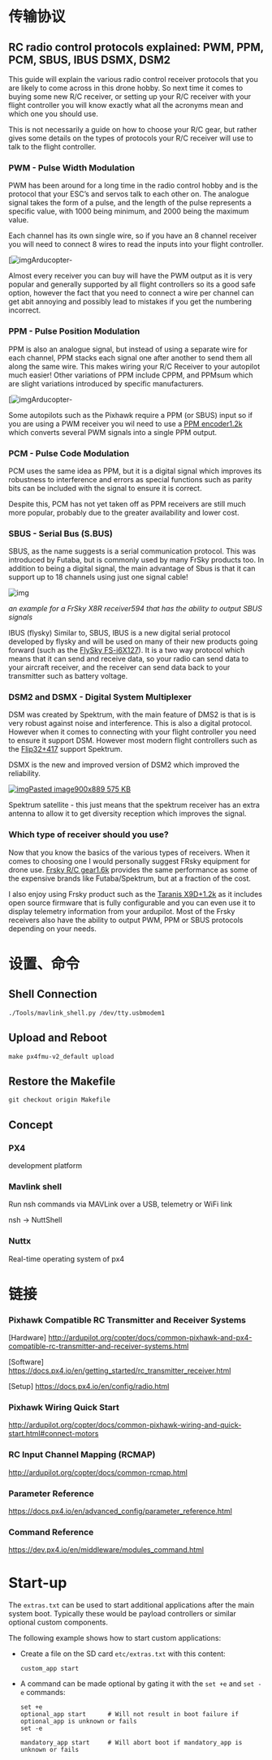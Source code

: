 # 传输协议

## RC radio control protocols explained: PWM, PPM, PCM, SBUS, IBUS DSMX, DSM2

This guide will explain the various radio control receiver protocols that you are likely to come across in this drone hobby. So next time it comes to buying some new R/C receiver, or setting up your R/C receiver with your flight controller you will know exactly what all the acronyms mean and which one you should use.

This is not necessarily a guide on how to choose your R/C gear, but rather gives some details on the types of protocols your R/C receiver will use to talk to the flight controller.

### PWM - Pulse Width Modulation

PWM has been around for a long time in the radio control hobby and is the protocol that your ESC’s and servos talk to each other on. The analogue signal takes the form of a pulse, and the length of the pulse represents a specific value, with 1000 being minimum, and 2000 being the maximum value.

Each channel has its own single wire, so if you have an 8 channel receiver you will need to connect 8 wires to read the inputs into your flight controller.

[![img](https://www.dronetrest.com/uploads/db5290/optimized/2X/7/76115f5addaf5dd77a6f5445460c255c0b817765_1_690x416.jpg)Arducopter-

Almost every receiver you can buy will have the PWM output as it is very popular and generally supported by all flight controllers so its a good safe option, however the fact that you need to connect a wire per channel can get abit annoying and possibly lead to mistakes if you get the numbering incorrect.

### PPM - Pulse Position Modulation

PPM is also an analogue signal, but instead of using a separate wire for each channel, PPM stacks each signal one after another to send them all along the same wire. This makes wiring your R/C Receiver to your autopilot much easier! Other variations of PPM include CPPM, and PPMsum which are slight variations introduced by specific manufacturers.

[![img](https://www.dronetrest.com/uploads/db5290/optimized/2X/e/e8c2cd7596902e307f94eed3ee02095bb474ae46_1_690x413.jpg)Arducopter-

Some autopilots such as the Pixhawk require a PPM (or SBUS) input so if you are using a PWM receiver you wil need to use a [PPM encoder1.2k](http://www.unmannedtechshop.co.uk/ppm-encoder/) which converts several PWM signals into a single PPM output.

### PCM - Pulse Code Modulation

PCM uses the same idea as PPM, but it is a digital signal which improves its robustness to interference and errors as special functions such as parity bits can be included with the signal to ensure it is correct.

Despite this, PCM has not yet taken off as PPM receivers are still much more popular, probably due to the greater availability and lower cost.

### SBUS - Serial Bus (S.BUS)

SBUS, as the name suggests is a serial communication protocol. This was introduced by Futaba, but is commonly used by many FrSky products too. In addition to being a digital signal, the main advantage of Sbus is that it can support up to 18 channels using just one signal cable!

![img](https://www.dronetrest.com/uploads/db5290/original/2X/b/bb00cb0f195dd38ea4b77f8cac7390d76632c6fc.jpg)

*an example for a FrSky X8R receiver594 that has the ability to output SBUS signals*

IBUS (flysky)
Similar to, SBUS, IBUS is a new digital serial protocol developed by flysky and will be used on many of their new products going forward (such as the [FlySky FS-i6X127](https://www.dronetrest.com/t/flysky-fs-i6x-radio-with-ppm-ubus/3047)). It is a two way protocol which means that it can send and receive data, so your radio can send data to your aircraft receiver, and the receiver can send data back to your transmitter such as battery voltage.

### DSM2 and DSMX - Digital System Multiplexer

DSM was created by Spektrum, with the main feature of DMS2 is that is is very robust against noise and interference. This is also a digital protocol. However when it comes to connecting with your flight controller you need to ensure it support DSM. However most modern flight controllers such as the [Flip32+417](http://www.unmannedtechshop.co.uk/flip32-flight-controller/) support Spektrum.

DSMX is the new and improved version of DSM2 which improved the reliability.

[![img](https://www.dronetrest.com/uploads/db5290/optimized/2X/a/af96d58680597305d7da8a59250fbc3b8ddf05a0_1_506x500.png)Pasted image900x889 575 KB](https://www.dronetrest.com/uploads/db5290/original/2X/a/af96d58680597305d7da8a59250fbc3b8ddf05a0.png)

Spektrum satellite - this just means that the spektrum receiver has an extra antenna to allow it to get diversity reception which improves the signal.

### Which type of receiver should you use?

Now that you know the basics of the various types of receivers. When it comes to choosing one I would personally suggest FRsky equipment for drone use.  [Frsky R/C gear1.6k](http://www.unmannedtechshop.co.uk/brands/Frsky.html) provides the same performance as some of the expensive brands like Futaba/Spektrum, but at a fraction of the cost.

I also enjoy using Frsky product such as the [Taranis X9D+1.2k](http://www.unmannedtechshop.co.uk/frsky-taranis-x9d-radio-control-system-mode-2/) as it includes open source firmware that is fully configurable and you can even use it to display telemetry information from your ardupilot. Most of the Frsky receivers also have the ability to output PWM, PPM or SBUS protocols depending on your needs.



# 设置、命令

## Shell Connection

`./Tools/mavlink_shell.py /dev/tty.usbmodem1`

## Upload and Reboot

`make px4fmu-v2_default upload`

## Restore the Makefile

`git checkout origin Makefile`

## Concept

### PX4

development platform

### Mavlink shell

Run nsh commands via MAVLink over a USB, telemetry or WiFi link

nsh -> NuttShell

### Nuttx

Real-time operating system of px4



# 链接

### Pixhawk Compatible RC Transmitter and Receiver Systems

[Hardware] http://ardupilot.org/copter/docs/common-pixhawk-and-px4-compatible-rc-transmitter-and-receiver-systems.html

[Software] https://docs.px4.io/en/getting_started/rc_transmitter_receiver.html

[Setup] https://docs.px4.io/en/config/radio.html

### Pixhawk Wiring Quick Start

http://ardupilot.org/copter/docs/common-pixhawk-wiring-and-quick-start.html#connect-motors

### RC Input Channel Mapping (RCMAP)

http://ardupilot.org/copter/docs/common-rcmap.html

### Parameter Reference

https://docs.px4.io/en/advanced_config/parameter_reference.html

### Command Reference

https://dev.px4.io/en/middleware/modules_command.html

# Start-up

The `extras.txt` can be used to start additional applications after the main system boot. Typically these would be payload controllers or similar optional custom components.

The following example shows how to start custom applications:

- Create a file on the SD card `etc/extras.txt` with this content:

  ```
  custom_app start
  ```

- A command can be made optional by gating it with the `set +e` and `set -e` commands:

  ```
  set +e
  optional_app start      # Will not result in boot failure if optional_app is unknown or fails
  set -e
  
  mandatory_app start     # Will abort boot if mandatory_app is unknown or fails
  ```